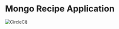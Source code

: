 # Mongo Recipe Application

[![CircleCI](https://circleci.com/gh/chintoz/mongo-recipe/tree/main.svg?style=svg))](https://circleci.com/gh/chintoz/mongo-recipe/tree/main)
